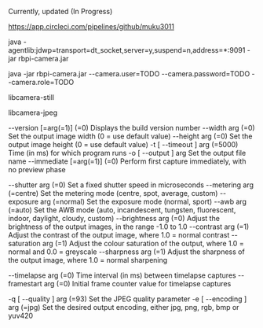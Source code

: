 Currently, updated (In Progress)

https://app.circleci.com/pipelines/github/muku3011

java -agentlib:jdwp=transport=dt_socket,server=y,suspend=n,address=*:9091 -jar rbpi-camera.jar

java -jar rbpi-camera.jar --camera.user=TODO --camera.password=TODO --camera.role=TODO

libcamera-still

libcamera-jpeg

--version [=arg(=1)] (=0)             Displays the build version number
--width arg (=0)                      Set the output image width (0 = use default value)
--height arg (=0)                     Set the output image height (0 = use default value)
-t [ --timeout ] arg (=5000)          Time (in ms) for which program runs
-o [ --output ] arg                   Set the output file name
--immediate [=arg(=1)] (=0)           Perform first capture immediately, with no preview phase

--shutter arg (=0)                    Set a fixed shutter speed in microseconds
--metering arg (=centre)              Set the metering mode (centre, spot, average, custom)
--exposure arg (=normal)              Set the exposure mode (normal, sport)
--awb arg (=auto)                     Set the AWB mode (auto, incandescent, tungsten, fluorescent, indoor, daylight,
cloudy, custom)
--brightness arg (=0)                 Adjust the brightness of the output images, in the range -1.0 to 1.0
--contrast arg (=1)                   Adjust the contrast of the output image, where 1.0 = normal contrast
--saturation arg (=1)                 Adjust the colour saturation of the output, where 1.0 = normal and 0.0 =
greyscale
--sharpness arg (=1)                  Adjust the sharpness of the output image, where 1.0 = normal sharpening

--timelapse arg (=0)                  Time interval (in ms) between timelapse captures
--framestart arg (=0)                 Initial frame counter value for timelapse captures

-q [ --quality ] arg (=93)            Set the JPEG quality parameter
-e [ --encoding ] arg (=jpg)          Set the desired output encoding, either jpg, png, rgb, bmp or yuv420

